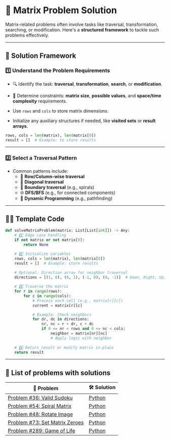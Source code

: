 # 🧮 Matrix Problem Solution 

Matrix-related problems often involve tasks like traversal, transformation, searching, or modification. Here's a **structured framework** to tackle such problems effectively.

---

## 🌟 **Solution Framework**

### **1️⃣ Understand the Problem Requirements**
- 🔍 Identify the task: **traversal**, **transformation**, **search**, or **modification**.
- 📏 Determine constraints: **matrix size**, **possible values**, and **space/time complexity** requirements.

- Use `rows` and `cols` to store matrix dimensions.
- Initialize any auxiliary structures if needed, like **visited sets** or **result arrays**.

```python
rows, cols = len(matrix), len(matrix[0])
result = []  # Example: to store results
```

---

### **2️⃣ Select a Traversal Pattern**
- Common patterns include:
  - 📝 **Row/Column-wise traversal**
  - 🔁 **Diagonal traversal**
  - 📐 **Boundary traversal** (e.g., spirals)
  - 🌐 **DFS/BFS** (e.g., for connected components)
  - 🚀 **Dynamic Programming** (e.g., pathfinding)

---


## 🧑‍💻 **Template Code**

```python
def solveMatrixProblem(matrix: List[List[int]]) -> Any:
    # 1️⃣ Edge case handling
    if not matrix or not matrix[0]:
        return None

    # 2️⃣ Initialize variables
    rows, cols = len(matrix), len(matrix[0])
    result = []  # Example: store results
    
    # Optional: Direction array for neighbor traversal
    directions = [(1, 0), (0, 1), (-1, 0), (0, -1)]  # Down, Right, Up, Left

    # 3️⃣ Traverse the matrix
    for r in range(rows):
        for c in range(cols):
            # Process each cell (e.g., matrix[r][c])
            current = matrix[r][c]

            # Example: Check neighbors
            for dr, dc in directions:
                nr, nc = r + dr, c + dc
                if 0 <= nr < rows and 0 <= nc < cols:
                    neighbor = matrix[nr][nc]
                    # Apply logic with neighbor
    
    # 4️⃣ Return result or modify matrix in-place
    return result
```
---

## 🌟 List of problems with solutions 


|  📝 **Problem**                                      | 🛠️ **Solution**                    |
|-----------------------------------------------|-----------------------------|
| [Problem #36: Valid Sudoku](https://leetcode.com/problems/valid-sudoku/description/)  | [Python](01.%20Valid%20Sudoku.md) |
| [Problem #54: Spiral Matrix](https://leetcode.com/problems/spiral-matrix/description/)  | [Python](02.%20Spiral%20Matrix.md) |
| [Problem #48: Rotate Image](https://leetcode.com/problems/rotate-image/description/) | [Python](03.%20Rotate%20Image.md) |
| [Problem #73: Set Matrix Zeroes](https://leetcode.com/problems/set-matrix-zeroes/description/) | [Python](04.%20Set%20Matrix%20Zeroes.md) |
| [Problem #289: Game of Life](https://leetcode.com/problems/game-of-life/description/)  | [Python](05.%20Game%20of%20Life.md) |


